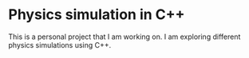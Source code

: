 # Physics simulation in C++

This is a personal project that I am working on. I am exploring different physics simulations using C++.

